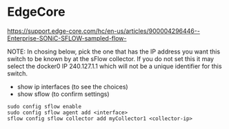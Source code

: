 # EdgeCore

https://support.edge-core.com/hc/en-us/articles/900004296446--Enterprise-SONiC-SFLOW-sampled-flow-

NOTE: In chosing <interface> below, pick the one that has the IP address you want this switch to be known by at the sFlow collector. If you do not set this it may select the docker0 IP 240.127.1.1 which will not be a unique identifier for this switch.

- show ip interfaces (to see the choices)
- show sflow (to confirm settings)

```
sudo config sflow enable
sudo config sflow agent add <interface>
sflow config sflow collector add myCollector1 <collector-ip> 
```
